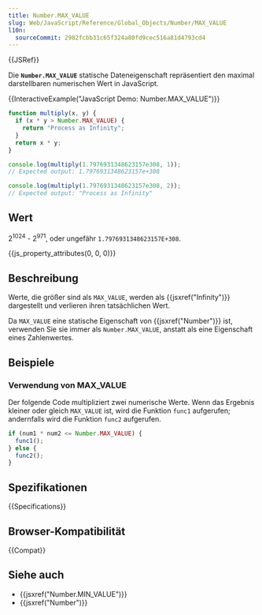 ```yaml
---
title: Number.MAX_VALUE
slug: Web/JavaScript/Reference/Global_Objects/Number/MAX_VALUE
l10n:
  sourceCommit: 2982fcbb31c65f324a80fd9cec516a81d4793cd4
---
```


{{JSRef}}

Die **`Number.MAX_VALUE`** statische Dateneigenschaft repräsentiert den maximal darstellbaren numerischen Wert in JavaScript.

{{InteractiveExample("JavaScript Demo: Number.MAX_VALUE")}}

```js interactive-example
function multiply(x, y) {
  if (x * y > Number.MAX_VALUE) {
    return "Process as Infinity";
  }
  return x * y;
}

console.log(multiply(1.7976931348623157e308, 1));
// Expected output: 1.7976931348623157e+308

console.log(multiply(1.7976931348623157e308, 2));
// Expected output: "Process as Infinity"
```

## Wert

2<sup>1024</sup> - 2<sup>971</sup>, oder ungefähr `1.7976931348623157E+308`.

{{js_property_attributes(0, 0, 0)}}

## Beschreibung

Werte, die größer sind als `MAX_VALUE`, werden als {{jsxref("Infinity")}} dargestellt und verlieren ihren tatsächlichen Wert.

Da `MAX_VALUE` eine statische Eigenschaft von {{jsxref("Number")}} ist, verwenden Sie sie immer als `Number.MAX_VALUE`, anstatt als eine Eigenschaft eines Zahlenwertes.

## Beispiele

### Verwendung von MAX_VALUE

Der folgende Code multipliziert zwei numerische Werte. Wenn das Ergebnis kleiner oder gleich `MAX_VALUE` ist, wird die Funktion `func1` aufgerufen; andernfalls wird die Funktion `func2` aufgerufen.

```js
if (num1 * num2 <= Number.MAX_VALUE) {
  func1();
} else {
  func2();
}
```

## Spezifikationen

{{Specifications}}

## Browser-Kompatibilität

{{Compat}}

## Siehe auch

- {{jsxref("Number.MIN_VALUE")}}
- {{jsxref("Number")}}
